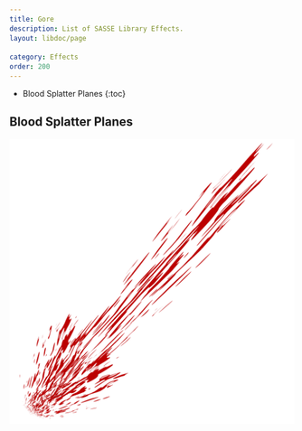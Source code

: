 ```yaml
---
title: Gore
description: List of SASSE Library Effects.
layout: libdoc/page

category: Effects
order: 200
---
```

- Blood Splatter Planes
{:toc}

## Blood Splatter Planes
![Blood Splatter Planes](/assets/Effects/Gore/Splatter_Spray_Planes_Preview.png)
